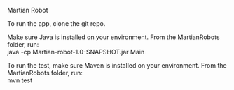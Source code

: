 Martian Robot

To run the app, clone the git repo. 

Make sure Java is installed on your environment.
From the MartianRobots folder, run: </br>
java -cp Martian-robot-1.0-SNAPSHOT.jar Main

To run the test, make sure Maven is installed on your environment.
From the MartianRobots folder, run: </br>
mvn test